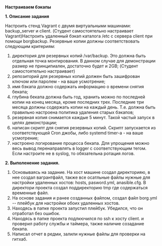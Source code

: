 **Настраиваем бэкапы**

**1. Описание задания**  

Настроить стенд Vagrant с двумя виртуальными машинами: backup_server и client. (Студент самостоятельно настраивает Vagrant)Настроить удаленный бэкап каталога /etc c сервера client при помощи borgbackup. Резервные копии должны соответствовать следующим критериям:
1. директория для резервных копий /var/backup. Это должна быть отдельная точка монтирования. В данном случае для демонстрации размер не принципиален, достаточно будет и 2GB; (Студент самостоятельно настраивает)
2. репозиторий для резервных копий должен быть зашифрован ключом или паролем - на ваше усмотрение;
3. имя бэкапа должно содержать информацию о времени снятия бекапа;
4. глубина бекапа должна быть год, хранить можно по последней копии на конец месяца, кроме последних трех. Последние три месяца должны содержать копии на каждый день. Т.е. должна быть правильно настроена политика удаления старых бэкапов;
5. резервная копия снимается каждые 5 минут. Такой частый запуск в целях демонстрации;
6. написан скрипт для снятия резервных копий. Скрипт запускается из соответствующей Cron джобы, либо systemd timer-а - на ваше усмотрение;
7. настроено логирование процесса бекапа. Для упрощения можно весь вывод перенаправлять в logger с соответствующим тегом. Если настроите не в syslog, то обязательна ротация логов.

 **2. Выполенение задания.**
1. Основываясь на задание. На хост машине создал директорияю, в нее создал вагрантфайл, также все осатльные файлы нужные для настройки удаленных хостов: hosts, pasword.yml, anasible.cfg. В директори проекта создал поддиректорию tmp где содержаться временные файл. 
2. На основе задания и ранее созданных файлом, создал файл borg.yml -- плейбук для настройки обоих удаленных хостов.
3. Находясь в папке проекта запустил плейбук. Убедился, что он отработал без ошибок.
4. Находясь в папке проекта подлкючился по ssh к хосту client. и проверил работу службы и таймера, также наличие созадание бекапа.
5. Написал отчет в редми, залили нужные файлы для проверки на гитхаб. 
